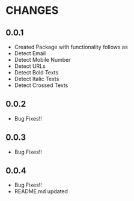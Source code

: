 # CHANGES

## 0.0.1

- Created Package with functionality follows as
- Detect Email
- Detect Mobile Number
- Detect URLs
- Detect Bold Texts
- Detect Italic Texts
- Detect Crossed Texts

## 0.0.2

- Bug Fixes!!

## 0.0.3

- Bug Fixes!!

## 0.0.4

- Bug Fixes!!
- README.md updated